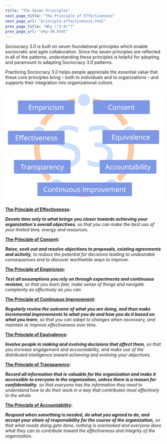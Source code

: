 ```yaml
---
title: "The Seven Principles"
next_page_title: "The Principle of Effectiveness"
next_page_url: "principle-effectiveness.html"
prev_page_title: "Why \"3.0\"?"
prev_page_url: "why-30.html"
---
```



Sociocracy 3.0 is built on seven foundational principles which enable sociocratic and agile collaboration. Since the seven principles are reflected in all of the patterns, understanding these principles is helpful for adopting and paramount to adapting Sociocracy 3.0 patterns.

Practicing Sociocracy 3.0 helps people appreciate the essential value that these core principles bring – both to individuals and to organizations – and supports their integration into organizational culture.

![The Seven Principles](img/framework/s3-principles-plain.png)

**[The Principle of Effectiveness](principle-effectiveness.html):** 

_**Devote time only to what brings you closer towards achieving your organization's overall objectives**, so that you can make the best use of your limited time, energy and resources._

**[The Principle of Consent](principle-consent.html):**

_**Raise, seek out and resolve objections to proposals, existing agreements and activity**, to reduce the potential for decisions leading to undesirable consequences and to discover worthwhile ways to improve._

**[The Principle of Empiricism](principle-empiricism.html):** 

_**Test all assumptions you rely on through experiments and continuous revision**, so that you learn fast, make sense of things and navigate complexity as effectively as you can._

**[The Principle of Continuous Improvement](principle-continuous-improvement.html):**

_**Regularly review the outcome of what you are doing, and then make incremental improvements to what you do and how you do it based on what you learn**, so that you can adapt to changes when necessary, and maintain or improve effectiveness over time._

**[The Principle of Equivalence](principle-equivalence.html):**

_**Involve people in making and evolving decisions that affect them**, so that you increase engagement and accountability, and make use of the distributed intelligence toward achieving and evolving your objectives._

**[The Principle of Transparency](principle-transparency.html):**

_**Record all information that is valuable for the organization and make it accessible to everyone in the organization, unless there is a reason for confidentiality**, so that everyone has the information they need to understand how to do their work in a way that contributes most effectively to the whole._

**[The Principle of Accountability](principle-accountability.html):**

_**Respond when something is needed, do what you agreed to do, and accept your share of responsibility for the course of the organization,** so that what needs doing gets done, nothing is overlooked and everyone does what they can to contribute toward the effectiveness and integrity of the organization._
